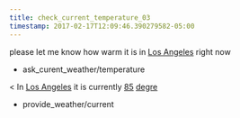 ```yaml
---
title: check_current_temperature_03
timestamp: 2017-02-17T12:09:46.390279582-05:00
---
```


please let me know how warm it is in [Los Angeles](city) right now
* ask_curent_weather/temperature

< In [Los Angeles](city) it is currently [85](temperature) [degre](documentation_link)
* provide_weather/current
